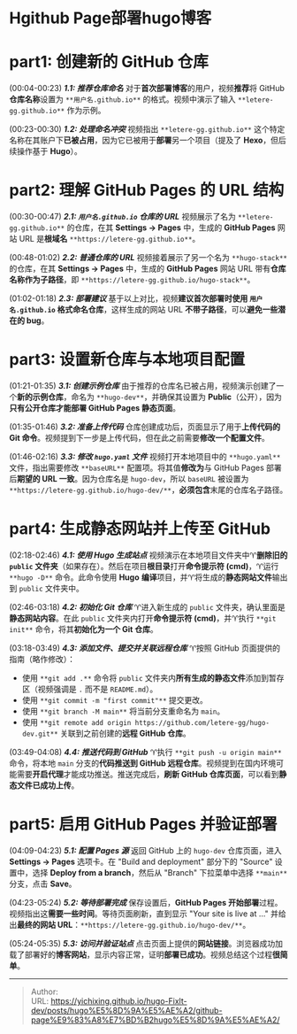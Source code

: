 # Hgithub Page部署hugo博客


# part1: 创建新的 GitHub 仓库

(00:04-00:23) ***1.1: 推荐仓库命名***
对于**首次部署博客**的用户，视频**推荐**将 GitHub **仓库名称**设置为 `**用户名.github.io**` 的格式。视频中演示了输入 `**letere-gg.github.io**` 作为示例。

(00:23-00:30) ***1.2: 处理命名冲突***
视频指出 `**letere-gg.github.io**` 这个特定名称在其账户下**已被占用**，因为它已被用于**部署**另一个项目（提及了 **Hexo**，但后续操作基于 **Hugo**）。

# part2: 理解 GitHub Pages 的 URL 结构

(00:30-00:47) ***2.1: `用户名.github.io` 仓库的 URL***
视频展示了名为 `**letere-gg.github.io**` 的仓库，在其 **Settings -> Pages** 中，生成的 **GitHub Pages** 网站 URL 是**根域名** `**https://letere-gg.github.io**`。

(00:48-01:02) ***2.2: 普通仓库的 URL***
视频接着展示了另一个名为 `**hugo-stack**` 的仓库，在其 **Settings -> Pages** 中，生成的 **GitHub Pages** 网站 URL 带有**仓库名称作为子路径**，即 `**https://letere-gg.github.io/hugo-stack**`。

(01:02-01:18) ***2.3: 部署建议***
基于以上对比，视频**建议首次部署时使用 `用户名.github.io` 格式命名仓库**，这样生成的网站 URL **不带子路径**，可以**避免一些潜在的 bug**。

# part3: 设置新仓库与本地项目配置

(01:21-01:35) ***3.1: 创建示例仓库***
由于推荐的仓库名已被占用，视频演示创建了一个**新的示例仓库**，命名为 `**hugo-dev**`，并确保其设置为 **Public**（公开），因为**只有公开仓库才能部署 GitHub Pages 静态页面**。

(01:35-01:46) ***3.2: 准备上传代码***
仓库创建成功后，页面显示了用于**上传代码的 Git 命令**。视频提到下一步是上传代码，但在此之前需要**修改一个配置文件**。

(01:46-02:16) ***3.3: 修改 `hugo.yaml` 文件***
视频打开本地项目中的 `**hugo.yaml**` 文件，指出需要修改 `**baseURL**` 配置项。将其值**修改为**与 GitHub Pages 部署后**期望的 URL 一致**。因为仓库名是 `hugo-dev`，所以 `baseURL` 被设置为 `**https://letere-gg.github.io/hugo-dev/**`，**必须包含**末尾的仓库名子路径。

# part4: 生成静态网站并上传至 GitHub

(02:18-02:46) ***4.1: 使用 Hugo 生成站点***
视频演示在本地项目文件夹中♈**删除旧的 `public` 文件夹**（如果存在）。然后在项目**根目录**打开**命令提示符 (cmd)**，♈运行 `**hugo -D**` 命令。此命令使用 **Hugo** **编译**项目，并♈将生成的**静态网站文件**输出到 `public` 文件夹中。

(02:46-03:18) ***4.2: 初始化 Git 仓库***
♈进入新生成的 `public` 文件夹，确认里面是**静态网站内容**。在此 `public` 文件夹内打开**命令提示符 (cmd)**，并♈执行 `**git init**` 命令，将其**初始化为一个 Git 仓库**。

(03:18-03:49) ***4.3: 添加文件、提交并关联远程仓库***
♈按照 GitHub 页面提供的指南（略作修改）：
*   使用 `**git add .**` 命令将 `public` 文件夹内**所有生成的静态文件**添加到暂存区（视频强调是 `.` 而不是 `README.md`）。
*   使用 `**git commit -m "first commit"**` 提交更改。
*   使用 `**git branch -M main**` 将当前分支重命名为 `main`。
*   使用 `**git remote add origin https://github.com/letere-gg/hugo-dev.git**` 关联到之前创建的**远程 GitHub 仓库**。

(03:49-04:08) ***4.4: 推送代码到 GitHub***
♈执行 `**git push -u origin main**` 命令，将本地 `main` 分支的**代码推送到 GitHub 远程仓库**。视频提到在国内环境可能需要**开启代理**才能成功推送。推送完成后，**刷新 GitHub 仓库页面**，可以看到**静态文件已成功上传**。

# part5: 启用 GitHub Pages 并验证部署

(04:09-04:23) ***5.1: 配置 Pages 源***
返回 GitHub 上的 `hugo-dev` 仓库页面，进入 **Settings -> Pages** 选项卡。在 "Build and deployment" 部分下的 "Source" 设置中，选择 **Deploy from a branch**，然后从 "Branch" 下拉菜单中选择 `**main**` 分支，点击 **Save**。

(04:23-05:24) ***5.2: 等待部署完成***
保存设置后，**GitHub Pages 开始部署**过程。视频指出这**需要一些时间**。等待页面刷新，直到显示 "Your site is live at ..." 并给出**最终的网站 URL**：`**https://letere-gg.github.io/hugo-dev/**`。

(05:24-05:35) ***5.3: 访问并验证站点***
点击页面上提供的**网站链接**。浏览器成功加载了部署好的**博客网站**，显示内容正常，证明**部署已成功**。视频总结这个过程**很简单**。

---

> Author:   
> URL: https://yichixing.github.io/hugo-Fixlt-dev/posts/hugo%E5%8D%9A%E5%AE%A2/github-page%E9%83%A8%E7%BD%B2hugo%E5%8D%9A%E5%AE%A2/  

